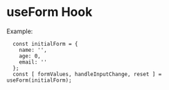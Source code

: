 # useForm Hook

Example:

```
  const initialForm = {
    name: '',
    age: 0,
    email: ''
  };
  const [ formValues, handleInputChange, reset ] = useForm(initialForm);
```
